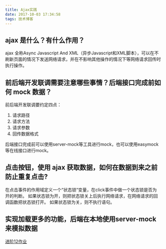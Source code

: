 ```yaml
---
title: Ajax实践
date: 2017-10-03 17:34:58
tags: 技术博客
---
```

## ajax 是什么？有什么作用？
ajax 全称Async Javascript And XML（异步Javascript和XML脚本），可以在不刷新页面的情况下发送网络请求，并在不影响其他操作的情况下等网络请求回传时执行操作。
## 前后端开发联调需要注意哪些事情？后端接口完成前如何 mock 数据？
前后端开发联调要约定四点：

1. 请求路径
2. 请求方法
3. 请求参数
4. 回传数据格式

后端接口完成前可以使用server-mock等工具进行mock，也可以使用easymock等在线接口进行mock。

## 点击按钮，使用 ajax 获取数据，如何在数据到来之前防止重复点击?

在点击事件的作用域定义一个“状态锁“变量，在click事件中做一个状态锁是否为开的判断。
如果状态锁为开，则把状态锁关上后执行网络请求，在网络请求的回调函数把状态锁打开。
如果状态锁为关，则不执行语句。

## 实现加载更多的功能，后端在本地使用server-mock来模拟数据
[进阶12作业](https://github.com/Zainking/demos/tree/master/%E8%BF%9B%E9%98%B612)
